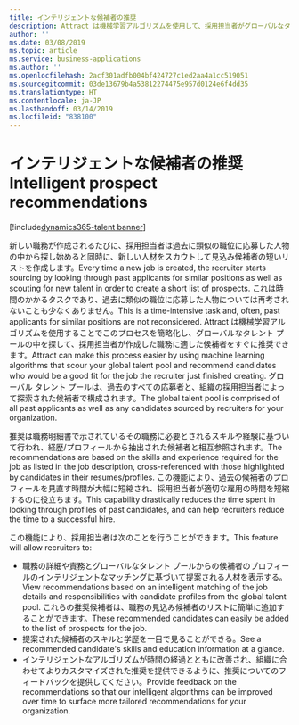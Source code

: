 ```yaml
---
title: インテリジェントな候補者の推奨
description: Attract は機械学習アルゴリズムを使用して、採用担当者がグローバルなタレント プールの中から新しい職務に適した候補者を探し出すのをサポートします。
author: ''
ms.date: 03/08/2019
ms.topic: article
ms.service: business-applications
ms.author: ''
ms.openlocfilehash: 2acf301adfb004bf424727c1ed2aa4a1cc519051
ms.sourcegitcommit: 03de13679b4a53812274475e957d0124e6f4dd35
ms.translationtype: HT
ms.contentlocale: ja-JP
ms.lasthandoff: 03/14/2019
ms.locfileid: "838100"
---
```

# <a name="intelligent-prospect-recommendations"></a><span data-ttu-id="e64d8-103">インテリジェントな候補者の推奨</span><span class="sxs-lookup"><span data-stu-id="e64d8-103">Intelligent prospect recommendations</span></span>
[!include[dynamics365-talent banner](../../includes/dynamics365-talent.md)]

<span data-ttu-id="e64d8-104">新しい職務が作成されるたびに、採用担当者は過去に類似の職位に応募した人物の中から探し始めると同時に、新しい人材をスカウトして見込み候補者の短いリストを作成します。</span><span class="sxs-lookup"><span data-stu-id="e64d8-104">Every time a new job is created, the recruiter starts sourcing by looking through past applicants for similar positions as well as scouting for new talent in order to create a short list of prospects.</span></span> <span data-ttu-id="e64d8-105">これは時間のかかるタスクであり、過去に類似の職位に応募した人物については再考されないことも少なくありません。</span><span class="sxs-lookup"><span data-stu-id="e64d8-105">This is a time-intensive task and, often, past applicants for similar positions are not reconsidered.</span></span> <span data-ttu-id="e64d8-106">Attract は機械学習アルゴリズムを使用することでこのプロセスを簡略化し、グローバルなタレント プールの中を探して、採用担当者が作成した職務に適した候補者をすぐに推奨できます。</span><span class="sxs-lookup"><span data-stu-id="e64d8-106">Attract can make this process easier by using machine learning algorithms that scour your global talent pool and recommend candidates who would be a good fit for the job the recruiter just finished creating.</span></span> <span data-ttu-id="e64d8-107">グローバル タレント プールは、過去のすべての応募者と、組織の採用担当者によって探索された候補者で構成されます。</span><span class="sxs-lookup"><span data-stu-id="e64d8-107">The global talent pool is comprised of all past applicants as well as any candidates sourced by recruiters for your organization.</span></span>

<span data-ttu-id="e64d8-108">推奨は職務明細書で示されているその職務に必要とされるスキルや経験に基づいて行われ、経歴/プロフィールから抽出された候補者と相互参照されます。</span><span class="sxs-lookup"><span data-stu-id="e64d8-108">The recommendations are based on the skills and experience required for the job as listed in the job description, cross-referenced with those highlighted by candidates in their resumes/profiles.</span></span> <span data-ttu-id="e64d8-109">この機能により、過去の候補者のプロフィールを見直す時間が大幅に短縮され、採用担当者が適切な雇用の時間を短縮するのに役立ちます。</span><span class="sxs-lookup"><span data-stu-id="e64d8-109">This capability drastically reduces the time spent in looking through profiles of past candidates, and can help recruiters reduce the time to a successful hire.</span></span> 

<span data-ttu-id="e64d8-110">この機能により、採用担当者は次のことを行うことができます。</span><span class="sxs-lookup"><span data-stu-id="e64d8-110">This feature will allow recruiters to:</span></span>

- <span data-ttu-id="e64d8-111">職務の詳細や責務とグローバルなタレント プールからの候補者のプロフィールのインテリジェントなマッチングに基づいて提案される人材を表示する。</span><span class="sxs-lookup"><span data-stu-id="e64d8-111">View recommendations based on an intelligent matching of the job details and responsibilities with candidate profiles from the global talent pool.</span></span> <span data-ttu-id="e64d8-112">これらの推奨候補者は、職務の見込み候補者のリストに簡単に追加することができます。</span><span class="sxs-lookup"><span data-stu-id="e64d8-112">These recommended candidates can easily be added to the list of prospects for the job.</span></span> 
- <span data-ttu-id="e64d8-113">提案された候補者のスキルと学歴を一目で見ることができる。</span><span class="sxs-lookup"><span data-stu-id="e64d8-113">See a recommended candidate's skills and education information at a glance.</span></span>
- <span data-ttu-id="e64d8-114">インテリジェントなアルゴリズムが時間の経過とともに改善され、組織に合わせてよりカスタマイズされた推奨を提供できるように、推奨についてのフィードバックを提供してください。</span><span class="sxs-lookup"><span data-stu-id="e64d8-114">Provide feedback on the recommendations so that our intelligent algorithms can be improved over time to surface more tailored recommendations for your organization.</span></span> 

